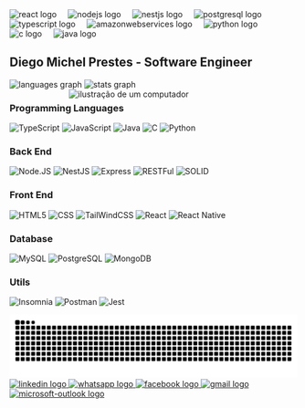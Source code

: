 <div align="left">
  <img src="https://cdn.jsdelivr.net/gh/devicons/devicon/icons/react/react-original.svg" height="30" alt="react logo"  />
  <img width="12" />
  <img src="https://cdn.jsdelivr.net/gh/devicons/devicon/icons/nodejs/nodejs-original.svg" height="30" alt="nodejs logo"  />
  <img width="12" />
  <img src="https://cdn.jsdelivr.net/gh/devicons/devicon/icons/nestjs/nestjs-original.svg" height="30" alt="nestjs logo"  />
  <img width="12" />
  <img src="https://cdn.jsdelivr.net/gh/devicons/devicon/icons/postgresql/postgresql-original.svg" height="30" alt="postgresql logo"  />
  <img width="12" />
  <img src="https://cdn.jsdelivr.net/gh/devicons/devicon/icons/typescript/typescript-original.svg" height="30" alt="typescript logo"  />
  <img width="12" />
  <img src="https://skillicons.dev/icons?i=aws" height="30" alt="amazonwebservices logo"  />
  <img width="12" />
  <img src="https://cdn.jsdelivr.net/gh/devicons/devicon/icons/python/python-original.svg" height="30" alt="python logo"  />
  <img width="12" />
  <img src="https://cdn.jsdelivr.net/gh/devicons/devicon/icons/c/c-original.svg" height="30" alt="c logo"  />
  <img width="12" />
  <img src="https://cdn.jsdelivr.net/gh/devicons/devicon/icons/java/java-original.svg" height="30" alt="java logo"  />
</div>
<h2 align="left">Diego Michel Prestes - Software Engineer</h2>

<div align="left">
  <img src="https://github-readme-stats.vercel.app/api/top-langs?username=pwn3ed&locale=en&hide_title=false&layout=compact&card_width=320&langs_count=5&theme=moltack&hide_border=false" height="150" alt="languages graph"  />
  <img src="https://github-readme-stats.vercel.app/api?username=pwn3ed&hide_title=true&hide_rank=true&show_icons=true&include_all_commits=true&count_private=true&disable_animations=false&theme=moltack&locale=en&hide_border=false" height="150" alt="stats graph"  />
</div>

<img src="https://raw.githubusercontent.com/MicaelliMedeiros/micaellimedeiros/master/image/computer-illustration.png" alt="ilustração de um computador" min-width="400px" max-width="400px" width="400px" align="right">

<div>

  **<h3>Programming Languages</h3>**
  ![TypeScript](https://img.shields.io/badge/-TypeScript-333333?style=flat&logo=TypeScript)
  ![JavaScript](https://img.shields.io/badge/-JavaScript-333333?style=flat&logo=javascript)
  ![Java](https://img.shields.io/badge/-Java-333333?style=flat&logo=Java&logoColor=007396)
  ![C](https://img.shields.io/badge/-C-333333?style=flat&logo=C%2B%2B&logoColor=00599C)
  ![Python](https://img.shields.io/badge/-Python-333333?style=flat&logo=python)

  **<h3>Back End</h3>**
  ![Node.JS](https://img.shields.io/badge/-NodeJS-333333?style=flat&logo=Node.JS)
  ![NestJS](https://img.shields.io/badge/-NestJS-333333?style=flat&logo=nestjs)
  ![Express](https://img.shields.io/badge/-Express-333333?style=flat&logo=express)
  ![RESTFul ](https://img.shields.io/badge/-RESTFul-333333?style=flat&logo=solid)
  ![SOLID](https://img.shields.io/badge/-SOLID-333333?style=flat&logo=solid)
  
  **<h3>Front End</h3>**
  ![HTML5](https://img.shields.io/badge/-HTML5-333333?style=flat&logo=HTML5)
  ![CSS](https://img.shields.io/badge/-CSS-333333?style=flat&logo=CSS3&logoColor=1572B6)
  ![TailWindCSS](https://img.shields.io/badge/-TailWindCSS-333333?style=flat&logo=tailwindcss)
  ![React](https://img.shields.io/badge/-React-333333?style=flat&logo=react)
  ![React Native](https://img.shields.io/badge/-React%20Native-333333?style=flat&logo=react)
  
  
  **<h3>Database</h3>**
  ![MySQL](https://img.shields.io/badge/-MySQL-333333?style=flat&logo=mysql)
  ![PostgreSQL](https://img.shields.io/badge/-PostgreSQL-333333?style=flat&logo=postgresql)
  ![MongoDB](https://img.shields.io/badge/-MongoDB-333333?style=flat&logo=mongodb)
  
  **<h3>Utils</h3>**
  ![Insomnia](https://img.shields.io/badge/-Insomnia-333333?style=flat&logo=insomnia)
  ![Postman](https://img.shields.io/badge/-Postman-333333?style=flat&logo=postman)
  ![Jest](https://img.shields.io/badge/-Jest-333333?style=flat&logo=jest)

</div>

<img src="https://raw.githubusercontent.com/pwn3ed/pwn3ed/output/snake.svg" alt="Snake animation" />


<div align="left">
  <a href="https://www.linkedin.com/in/pwn3ed" target="_blank">
    <img src="https://img.shields.io/static/v1?message=LinkedIn&logo=linkedin&label=&color=0077B5&logoColor=white&labelColor=&style=for-the-badge" height="35" alt="linkedin logo"  />
  </a>
  <a href="https://wa.me/5551997897182?text=Hey,%20send%20me%20a%20message!" target="_blank">
    <img src="https://img.shields.io/static/v1?message=Whatsapp&logo=whatsapp&label=&color=25D366&logoColor=white&labelColor=&style=for-the-badge" height="35" alt="whatsapp logo"  />
  </a>
  <a href="https://fb.com/diego.mp.37" target="_blank">
    <img src="https://img.shields.io/static/v1?message=Facebook&logo=facebook&label=&color=1877F2&logoColor=white&labelColor=&style=for-the-badge" height="35" alt="facebook logo"  />
  </a>
  <a href="mailto:diegoprestes999@gmail.com" target="_blank">
    <img src="https://img.shields.io/static/v1?message=Gmail&logo=gmail&label=&color=D14836&logoColor=white&labelColor=&style=for-the-badge" height="35" alt="gmail logo"  />
  </a>
  <a href="mailto:diegoprestes99@hotmail.com" target="_blank">
    <img src="https://img.shields.io/static/v1?message=Outlook&logo=microsoft-outlook&label=&color=0078D4&logoColor=white&labelColor=&style=for-the-badge" height="35" alt="microsoft-outlook logo"  />
  </a>
</div>

